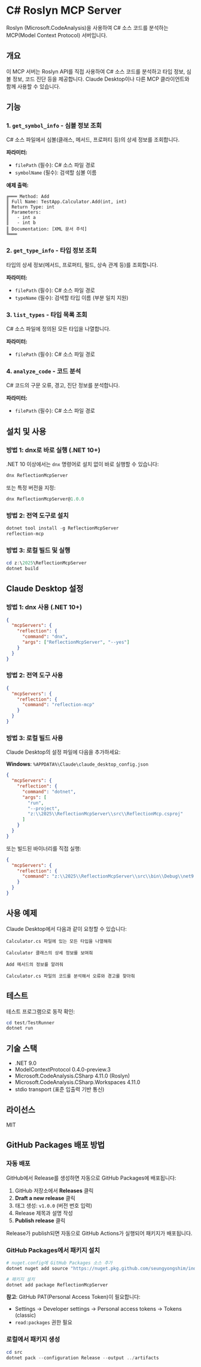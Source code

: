 # C# Roslyn MCP Server

Roslyn (Microsoft.CodeAnalysis)을 사용하여 C# 소스 코드를 분석하는 MCP(Model Context Protocol) 서버입니다.

## 개요

이 MCP 서버는 Roslyn API를 직접 사용하여 C# 소스 코드를 분석하고 타입 정보, 심볼 정보, 코드 진단 등을 제공합니다. Claude Desktop이나 다른 MCP 클라이언트와 함께 사용할 수 있습니다.

## 기능

### 1. `get_symbol_info` - 심볼 정보 조회
C# 소스 파일에서 심볼(클래스, 메서드, 프로퍼티 등)의 상세 정보를 조회합니다.

**파라미터:**
- `filePath` (필수): C# 소스 파일 경로
- `symbolName` (필수): 검색할 심볼 이름

**예제 출력:**
```
╔═══ Method: Add
║ Full Name: TestApp.Calculator.Add(int, int)
║ Return Type: int
║ Parameters:
║   - int a
║   - int b
║ Documentation: [XML 문서 주석]
╚═══
```

### 2. `get_type_info` - 타입 정보 조회
타입의 상세 정보(메서드, 프로퍼티, 필드, 상속 관계 등)를 조회합니다.

**파라미터:**
- `filePath` (필수): C# 소스 파일 경로
- `typeName` (필수): 검색할 타입 이름 (부분 일치 지원)

### 3. `list_types` - 타입 목록 조회
C# 소스 파일에 정의된 모든 타입을 나열합니다.

**파라미터:**
- `filePath` (필수): C# 소스 파일 경로

### 4. `analyze_code` - 코드 분석
C# 코드의 구문 오류, 경고, 진단 정보를 분석합니다.

**파라미터:**
- `filePath` (필수): C# 소스 파일 경로

## 설치 및 사용

### 방법 1: dnx로 바로 실행 (.NET 10+)

.NET 10 이상에서는 `dnx` 명령어로 설치 없이 바로 실행할 수 있습니다:

```powershell
dnx ReflectionMcpServer
```

또는 특정 버전을 지정:

```powershell
dnx ReflectionMcpServer@1.0.0
```

### 방법 2: 전역 도구로 설치

```powershell
dotnet tool install -g ReflectionMcpServer
reflection-mcp
```

### 방법 3: 로컬 빌드 및 실행

```powershell
cd z:\2025\ReflectionMcpServer
dotnet build
```

## Claude Desktop 설정

### 방법 1: dnx 사용 (.NET 10+)

```json
{
  "mcpServers": {
    "reflection": {
      "command": "dnx",
      "args": ["ReflectionMcpServer", "--yes"]
    }
  }
}
```

### 방법 2: 전역 도구 사용

```json
{
  "mcpServers": {
    "reflection": {
      "command": "reflection-mcp"
    }
  }
}
```

### 방법 3: 로컬 빌드 사용

Claude Desktop의 설정 파일에 다음을 추가하세요:

**Windows**: `%APPDATA%\Claude\claude_desktop_config.json`

```json
{
  "mcpServers": {
    "reflection": {
      "command": "dotnet",
      "args": [
        "run",
        "--project",
        "z:\\2025\\ReflectionMcpServer\\src\\ReflectionMcp.csproj"
      ]
    }
  }
}
```

또는 빌드된 바이너리를 직접 실행:

```json
{
  "mcpServers": {
    "reflection": {
      "command": "z:\\2025\\ReflectionMcpServer\\src\\bin\\Debug\\net9.0\\ReflectionMcp.exe"
    }
  }
}
```

## 사용 예제

Claude Desktop에서 다음과 같이 요청할 수 있습니다:

```
Calculator.cs 파일에 있는 모든 타입을 나열해줘
```

```
Calculator 클래스의 상세 정보를 보여줘
```

```
Add 메서드의 정보를 알려줘
```

```
Calculator.cs 파일의 코드를 분석해서 오류와 경고를 찾아줘
```

## 테스트

테스트 프로그램으로 동작 확인:

```powershell
cd test/TestRunner
dotnet run
```

## 기술 스택

- .NET 9.0
- ModelContextProtocol 0.4.0-preview.3
- Microsoft.CodeAnalysis.CSharp 4.11.0 (Roslyn)
- Microsoft.CodeAnalysis.CSharp.Workspaces 4.11.0
- stdio transport (표준 입출력 기반 통신)

## 라이선스

MIT

## GitHub Packages 배포 방법

### 자동 배포

GitHub에서 Release를 생성하면 자동으로 GitHub Packages에 배포됩니다:

1. GitHub 저장소에서 **Releases** 클릭
2. **Draft a new release** 클릭
3. 태그 생성: `v1.0.0` (버전 번호 입력)
4. Release 제목과 설명 작성
5. **Publish release** 클릭

Release가 publish되면 자동으로 GitHub Actions가 실행되어 패키지가 배포됩니다.

### GitHub Packages에서 패키지 설치

```powershell
# nuget.config에 GitHub Packages 소스 추가
dotnet nuget add source "https://nuget.pkg.github.com/seungyongshim/index.json" --name github --username USERNAME --password GITHUB_PAT

# 패키지 설치
dotnet add package ReflectionMcpServer
```

**참고**: GitHub PAT(Personal Access Token)이 필요합니다:
- Settings → Developer settings → Personal access tokens → Tokens (classic)
- `read:packages` 권한 필요

### 로컬에서 패키지 생성

```powershell
cd src
dotnet pack --configuration Release --output ../artifacts
```

